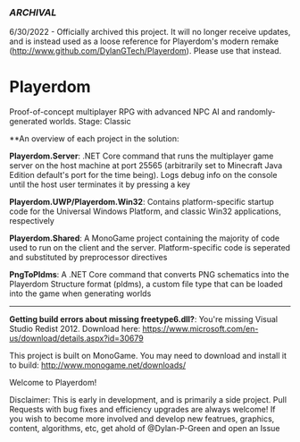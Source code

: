 ### ***ARCHIVAL***
6/30/2022 - Officially archived this project. It will no longer receive updates, and is instead used as a loose reference for Playerdom's modern remake (http://www.github.com/DylanGTech/Playerdom). Please use that instead.


# Playerdom
Proof-of-concept multiplayer RPG with advanced NPC AI and randomly-generated worlds.
Stage: Classic

**An overview of each project in the solution:

**Playerdom.Server**: .NET Core command that runs the multiplayer game server on the host machine at port 25565 (arbitrarily set to Minecraft Java Edition default's port for the time being). Logs debug info on the console until the host user terminates it by pressing a key

**Playerdom.UWP/Playerdom.Win32**: Contains platform-specific startup code for the Universal Windows Platform, and classic Win32 applications, respectively

**Playerdom.Shared**: A MonoGame project containing the majority of code used to run on the client and the server. Platform-specific code is seperated and substituted by preprocessor directives

**PngToPldms**: A .NET Core command that converts PNG schematics into the Playerdom Structure format (pldms), a custom file type that can be loaded into the game when generating worlds

----

**Getting build errors about missing freetype6.dll?**: You're missing Visual Studio Redist 2012. Download here: https://www.microsoft.com/en-us/download/details.aspx?id=30679

This project is built on MonoGame. You may need to download and install it to build: http://www.monogame.net/downloads/

Welcome to Playerdom!

Disclaimer: This is early in development, and is primarily a side project. Pull Requests with bug fixes and efficiency upgrades are always welcome! If you wish to become more involved and develop new featrues, graphics, content, algorithms, etc, get ahold of @Dylan-P-Green and open an Issue
